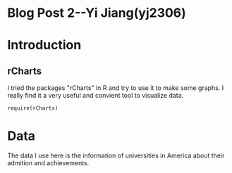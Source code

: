 Blog Post 2--Yi Jiang(yj2306)
======================
# Introduction

## rCharts 
I tried the packages "rCharts" in R and try to use it to make some graphs. I really find it a very useful and convient tool to visualize data.
```{r}
require(rCharts)

```
# Data
The data I use here is the information of universities in America about their admition and achievements. 

